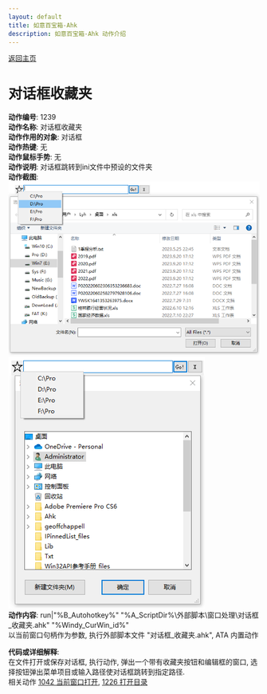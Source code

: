 ```yaml
---
layout: default
title: 如意百宝箱-Ahk
description: 如意百宝箱-Ahk 动作介绍
---
```

<link rel="stylesheet" href="../Actions/css/atom-one-light.min.css">
<script src="../Actions/js/highlight.min.js"></script>
<script>hljs.highlightAll();</script>

[返回主页](../index.md)

# [](#header-2) 对话框收藏夹

**动作编号**: 1239  
**动作名称**: 对话框收藏夹  
**动作作用的对象**: 对话框  
**动作热键**: 无  
**动作鼠标手势**: 无  
**动作说明**: 对话框跳转到ini文件中预设的文件夹  
**动作截图**:  
  ![对话框收藏夹](img1/1239-1.png)  
  ![对话框收藏夹](img1/1239-2.png)  
**动作内容**: run|"%B_Autohotkey%" "%A_ScriptDir%\外部脚本\窗口处理\对话框_收藏夹.ahk" "%Windy_CurWin_id%"  
以当前窗口句柄作为参数, 执行外部脚本文件 "对话框_收藏夹.ahk", ATA 内置动作  

**代码或详细解释**:  
在文件打开或保存对话框, 执行动作, 弹出一个带有收藏夹按钮和编辑框的窗口, 选择按钮弹出菜单项目或输入路径使对话框跳转到指定路径.  
相关动作 [1042 当前窗口打开](1042.md), [1226 打开目录](1226.md)